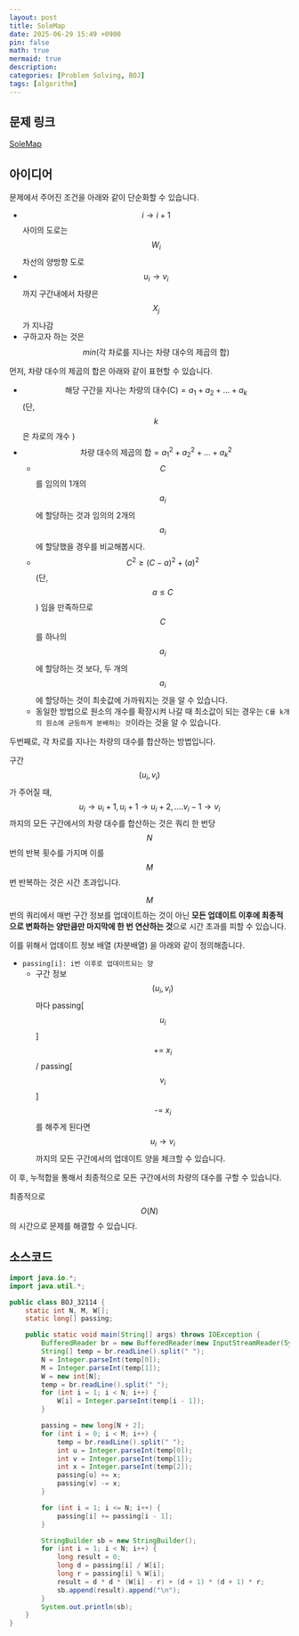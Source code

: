 ```yaml
---
layout: post
title: SoleMap
date: 2025-06-29 15:49 +0900
pin: false
math: true
mermaid: true
description:
categories: [Problem Solving, BOJ]
tags: [algorithm]
---
```


## 문제 링크

[SoleMap](https://www.acmicpc.net/problem/32114)

## 아이디어

문제에서 주어진 조건을 아래와 같이 단순화할 수 있습니다.

- $$i \rightarrow i+1$$ 사이의 도로는 $$W_i$$차선의 양방향 도로
- $$u_i \rightarrow v_i$$ 까지 구간내에서 차량은 $$X_j$$ 가 지나감
- 구하고자 하는 것은 $$min(\text{각 차로를 지나는 차량 대수의 제곱의 합})$$

먼저, 차량 대수의 제곱의 합은 아래와 같이 표현할 수 있습니다.

- $$\text{해당 구간을 지나는 차량의 대수(C)} = a_1 + a_2 + ... + a_k$$ (단, $$k$$은 차로의 개수 )
- $$\text{차량 대수의 제곱의 합} = a_1^2 + a_2^2 + ... + a_k^2$$
  - $$C$$를 임의의 1개의 $$a_i$$ 에 할당하는 것과 임의의 2개의 $$a_i$$에 할당했을 경우를 비교해봅시다.
  - $$C^2 \ge (C-a)^2 + (a)^2$$ (단, $$a \le C$$ ) 임을 만족하므로 $$C$$를 하나의 $$a_i$$ 에 할당하는 것 보다, 두 개의 $$a_i$$에 할당하는 것이 최솟값에 가까워지는 것을 알 수 있습니다.
  - 동일한 방법으로 원소의 개수를 확장시켜 나갈 때 최소값이 되는 경우는 `C를 k개의 원소에 균등하게 분배하는 것`이라는 것을 알 수 있습니다.

두번째로, 각 차로를 지나는 차량의 대수를 합산하는 방법입니다.

구간 $$(u_i, v_i)$$ 가 주어질 때, $$u_i \rightarrow u_i + 1 , u_i+1 \rightarrow u_i + 2, .... v_i - 1 \rightarrow v_i$$ 까지의 모든 구간에서의 차량 대수를 합산하는 것은 쿼리 한 번당 $$N$$ 번의 반복 횟수를 가지며 이를 $$M$$번 반복하는 것은 시간 초과입니다.

$$M$$번의 쿼리에서 매번 구간 정보를 업데이트하는 것이 아닌 **모든 업데이트 이후에 최종적으로 변화하는 양만큼만 마지막에 한 번 연산하는 것**으로 시간 초과를 피할 수 있습니다.

이를 위해서 업데이트 정보 배열 (차분배열) 을 아래와 같이 정의해줍니다.

- `passing[i]: i번 이후로 업데이트되는 양`
  - 구간 정보 $$(u_i, v_i)$$ 마다 passing[$$u_i$$] $$ \text{+= }x_i$$ / passing[$$v_i$$] $$ \text{-= }x_i$$ 를 해주게 된다면 $$u_i \rightarrow v_i$$ 까지의 모든 구간에서의 업데이트 양을 체크할 수 있습니다.

이 후, 누적합을 통해서 최종적으로 모든 구간에서의 차량의 대수를 구할 수 있습니다.

최종적으로 $$O(N)$$의 시간으로 문제를 해결할 수 있습니다.

## 소스코드

```java
import java.io.*;
import java.util.*;

public class BOJ_32114 {
    static int N, M, W[];
    static long[] passing;

    public static void main(String[] args) throws IOException {
        BufferedReader br = new BufferedReader(new InputStreamReader(System.in));
        String[] temp = br.readLine().split(" ");
        N = Integer.parseInt(temp[0]);
        M = Integer.parseInt(temp[1]);
        W = new int[N];
        temp = br.readLine().split(" ");
        for (int i = 1; i < N; i++) {
            W[i] = Integer.parseInt(temp[i - 1]);
        }

        passing = new long[N + 2];
        for (int i = 0; i < M; i++) {
            temp = br.readLine().split(" ");
            int u = Integer.parseInt(temp[0]);
            int v = Integer.parseInt(temp[1]);
            int x = Integer.parseInt(temp[2]);
            passing[u] += x;
            passing[v] -= x;
        }

        for (int i = 1; i <= N; i++) {
            passing[i] += passing[i - 1];
        }

        StringBuilder sb = new StringBuilder();
        for (int i = 1; i < N; i++) {
            long result = 0;
            long d = passing[i] / W[i];
            long r = passing[i] % W[i];
            result = d * d * (W[i] - r) + (d + 1) * (d + 1) * r;
            sb.append(result).append("\n");
        }
        System.out.println(sb);
    }
}
```
